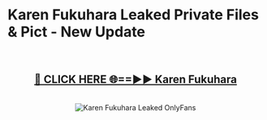 # Karen Fukuhara Leaked Private Files & Pict - New Update
<br>
<div align="center">
<h2><a href="https://mediafilles.blogspot.com/?title=Karen_Fukuhara" rel="nofollow">🔴 CLICK HERE 🌐==►► Karen Fukuhara</a></h2>
<br>
<a href="https://mediafilles.blogspot.com/?title=Karen_Fukuhara" rel="nofollow" data-target="animated-image.originalLink"><img src="https://i.ibb.co.com/WyWwxjT/player-gif2.gif" alt="Karen Fukuhara Leaked OnlyFans" style="max-width: 100%; display: inline-block;" data-target="animated-image.originalImage"></a>
</div>
<br>